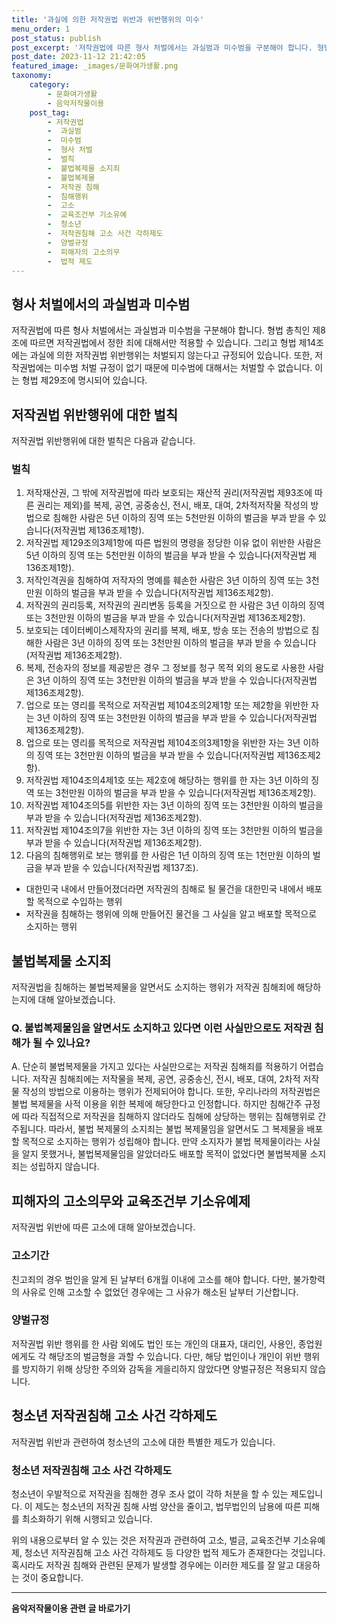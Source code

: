 ```yaml
---
title: '과실에 의한 저작권법 위반과 위반행위의 미수'
menu_order: 1
post_status: publish
post_excerpt: '저작권법에 따른 형사 처벌에서는 과실범과 미수범을 구분해야 합니다. 형법 총칙인 제8조에 따르면 저작권법에서 정한 죄에 대해서만 적용할 수 있습니다. 그리고 형법 제14조에는 과실에 의한 저작권법 위반행위는 처벌되지 않는다고 규정되어 있습니다. 또한, 저작권법에는 미수범 처벌 규정이 없기 때문에 미수범에 대해서는 처벌할 수 없습니다. 이는 형법 제29조에 명시되어 있습니다.'
post_date: 2023-11-12 21:42:05
featured_image: _images/문화여가생활.png
taxonomy:
    category:
        - 문화여가생활
        - 음악저작물이용
    post_tag:
        - 저작권법
        -  과실범
        -  미수범
        -  형사 처벌
        -  벌칙
        -  불법복제물 소지죄
        -  불법복제물
        -  저작권 침해
        -  침해행위
        -  고소
        -  교육조건부 기소유예
        -  청소년
        -  저작권침해 고소 사건 각하제도
        -  양벌규정
        -  피해자의 고소의무
        -  법적 제도
---
```



## 형사 처벌에서의 과실범과 미수범
저작권법에 따른 형사 처벌에서는 과실범과 미수범을 구분해야 합니다. 형법 총칙인 제8조에 따르면 저작권법에서 정한 죄에 대해서만 적용할 수 있습니다. 그리고 형법 제14조에는 과실에 의한 저작권법 위반행위는 처벌되지 않는다고 규정되어 있습니다. 또한, 저작권법에는 미수범 처벌 규정이 없기 때문에 미수범에 대해서는 처벌할 수 없습니다. 이는 형법 제29조에 명시되어 있습니다.

## 저작권법 위반행위에 대한 벌칙
저작권법 위반행위에 대한 벌칙은 다음과 같습니다.

### 벌칙
1. 저작재산권, 그 밖에 저작권법에 따라 보호되는 재산적 권리(저작권법 제93조에 따른 권리는 제외)를 복제, 공연, 공중송신, 전시, 배포, 대여, 2차적저작물 작성의 방법으로 침해한 사람은 5년 이하의 징역 또는 5천만원 이하의 벌금을 부과 받을 수 있습니다(저작권법 제136조제1항).
2. 저작권법 제129조의3제1항에 따른 법원의 명령을 정당한 이유 없이 위반한 사람은 5년 이하의 징역 또는 5천만원 이하의 벌금을 부과 받을 수 있습니다(저작권법 제136조제1항).
3. 저작인격권을 침해하여 저작자의 명예를 훼손한 사람은 3년 이하의 징역 또는 3천만원 이하의 벌금을 부과 받을 수 있습니다(저작권법 제136조제2항).
4. 저작권의 권리등록, 저작권의 권리변동 등록을 거짓으로 한 사람은 3년 이하의 징역 또는 3천만원 이하의 벌금을 부과 받을 수 있습니다(저작권법 제136조제2항).
5. 보호되는 데이터베이스제작자의 권리를 복제, 배포, 방송 또는 전송의 방법으로 침해한 사람은 3년 이하의 징역 또는 3천만원 이하의 벌금을 부과 받을 수 있습니다(저작권법 제136조제2항).
6. 복제, 전송자의 정보를 제공받은 경우 그 정보를 청구 목적 외의 용도로 사용한 사람은 3년 이하의 징역 또는 3천만원 이하의 벌금을 부과 받을 수 있습니다(저작권법 제136조제2항).
7. 업으로 또는 영리를 목적으로 저작권법 제104조의2제1항 또는 제2항을 위반한 자는 3년 이하의 징역 또는 3천만원 이하의 벌금을 부과 받을 수 있습니다(저작권법 제136조제2항).
8. 업으로 또는 영리를 목적으로 저작권법 제104조의3제1항을 위반한 자는 3년 이하의 징역 또는 3천만원 이하의 벌금을 부과 받을 수 있습니다(저작권법 제136조제2항).
9. 저작권법 제104조의4제1호 또는 제2호에 해당하는 행위를 한 자는 3년 이하의 징역 또는 3천만원 이하의 벌금을 부과 받을 수 있습니다(저작권법 제136조제2항).
10. 저작권법 제104조의5를 위반한 자는 3년 이하의 징역 또는 3천만원 이하의 벌금을 부과 받을 수 있습니다(저작권법 제136조제2항).
11. 저작권법 제104조의7을 위반한 자는 3년 이하의 징역 또는 3천만원 이하의 벌금을 부과 받을 수 있습니다(저작권법 제136조제2항).
12. 다음의 침해행위로 보는 행위를 한 사람은 1년 이하의 징역 또는 1천만원 이하의 벌금을 부과 받을 수 있습니다(저작권법 제137조).
   - 대한민국 내에서 만들어졌더라면 저작권의 침해로 될 물건을 대한민국 내에서 배포할 목적으로 수입하는 행위
   - 저작권을 침해하는 행위에 의해 만들어진 물건을 그 사실을 알고 배포할 목적으로 소지하는 행위

## 불법복제물 소지죄
저작권법을 침해하는 불법복제물을 알면서도 소지하는 행위가 저작권 침해죄에 해당하는지에 대해 알아보겠습니다.

### Q. 불법복제물임을 알면서도 소지하고 있다면 이런 사실만으로도 저작권 침해가 될 수 있나요?
A. 단순히 불법복제물을 가지고 있다는 사실만으로는 저작권 침해죄를 적용하기 어렵습니다. 저작권 침해죄에는 저작물을 복제, 공연, 공중송신, 전시, 배포, 대여, 2차적 저작물 작성의 방법으로 이용하는 행위가 전제되어야 합니다. 또한, 우리나라의 저작권법은 불법 복제물을 사적 이용을 위한 복제에 해당한다고 인정합니다. 하지만 침해간주 규정에 따라 직접적으로 저작권을 침해하지 않더라도 침해에 상당하는 행위는 침해행위로 간주됩니다. 따라서, 불법 복제물의 소지죄는 불법 복제물임을 알면서도 그 복제물을 배포할 목적으로 소지하는 행위가 성립해야 합니다. 만약 소지자가 불법 복제물이라는 사실을 알지 못했거나, 불법복제물임을 알았더라도 배포할 목적이 없었다면 불법복제물 소지죄는 성립하지 않습니다.

## 피해자의 고소의무와 교육조건부 기소유예제
저작권법 위반에 따른 고소에 대해 알아보겠습니다.

### 고소기간
친고죄의 경우 범인을 알게 된 날부터 6개월 이내에 고소를 해야 합니다. 다만, 불가항력의 사유로 인해 고소할 수 없었던 경우에는 그 사유가 해소된 날부터 기산합니다.

### 양벌규정
저작권법 위반 행위를 한 사람 외에도 법인 또는 개인의 대표자, 대리인, 사용인, 종업원에게도 각 해당조의 벌금형을 과할 수 있습니다. 다만, 해당 법인이나 개인이 위반 행위를 방지하기 위해 상당한 주의와 감독을 게을리하지 않았다면 양벌규정은 적용되지 않습니다.

## 청소년 저작권침해 고소 사건 각하제도
저작권법 위반과 관련하여 청소년의 고소에 대한 특별한 제도가 있습니다.

### 청소년 저작권침해 고소 사건 각하제도
청소년이 우발적으로 저작권을 침해한 경우 조사 없이 각하 처분을 할 수 있는 제도입니다. 이 제도는 청소년의 저작권 침해 사범 양산을 줄이고, 법무법인의 남용에 따른 피해를 최소화하기 위해 시행되고 있습니다.

위의 내용으로부터 알 수 있는 것은 저작권과 관련하여 고소, 벌금, 교육조건부 기소유예제, 청소년 저작권침해 고소 사건 각하제도 등 다양한 법적 제도가 존재한다는 것입니다. 혹시라도 저작권 침해와 관련된 문제가 발생할 경우에는 이러한 제도를 잘 알고 대응하는 것이 중요합니다.

<!-- wp:separator -->
<hr class="wp-block-separator has-alpha-channel-opacity"/>
<!-- /wp:separator -->

<!-- wp:group {"backgroundColor":"base","layout":{"type":"constrained"}} -->
<div class="wp-block-group has-base-background-color has-background"><!-- wp:paragraph {"align":"center","fontSize":"medium"} -->
<p class="has-text-align-center has-large-font-size"><strong>음악저작물이용 관련 글 바로가기</strong></p>
<!-- /wp:paragraph -->


<!-- wp:latest-posts
{"categories":[{"id":15931,"count":19,"description":"","link":"https://uknowlaw.com/category/%ec%9d%8c%ec%95%85%ec%a0%80%ec%9e%91%eb%ac%bc%ec%9d%b4%ec%9a%a9/","name":"음악저작물이용","slug":"음악저작물이용","taxonomy":"category","parent":0,"meta":[],"_links":{"self":[{"href":"https://uknowlaw.com/wp-json/wp/v2/categories/15931"}],"collection":[{"href":"https://uknowlaw.com/wp-json/wp/v2/categories"}],"about":[{"href":"https://uknowlaw.com/wp-json/wp/v2/taxonomies/category"}],"wp:post_type":[{"href":"https://uknowlaw.com/wp-json/wp/v2/posts?categories=15931"}],"curies":[{"name":"wp","href":"https://api.w.org/{rel}","templated":true}]}}],"postsToShow":100,"excerptLength":28,"postLayout":"grid","columns":2,"featuredImageAlign":"left","featuredImageSizeSlug":"large","fontSize":"small"} /--></div>
<!-- /wp:group -->